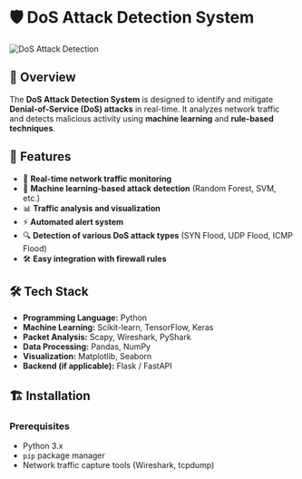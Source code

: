 # 🛡️ DoS Attack Detection System

![DoS Attack Detection](https://example.com/banner-image.png)

## 📌 Overview
The **DoS Attack Detection System** is designed to identify and mitigate **Denial-of-Service (DoS) attacks** in real-time. It analyzes network traffic and detects malicious activity using **machine learning** and **rule-based techniques**.

## 🚀 Features
- 📡 **Real-time network traffic monitoring**  
- 🧠 **Machine learning-based attack detection** (Random Forest, SVM, etc.)  
- 📊 **Traffic analysis and visualization**  
- ⚡ **Automated alert system**  
- 🔍 **Detection of various DoS attack types** (SYN Flood, UDP Flood, ICMP Flood)  
- 🛠️ **Easy integration with firewall rules**  

## 🛠️ Tech Stack
- **Programming Language:** Python  
- **Machine Learning:** Scikit-learn, TensorFlow, Keras  
- **Packet Analysis:** Scapy, Wireshark, PyShark  
- **Data Processing:** Pandas, NumPy  
- **Visualization:** Matplotlib, Seaborn  
- **Backend (if applicable):** Flask / FastAPI  

## 🏗️ Installation

### Prerequisites
- Python 3.x  
- `pip` package manager  
- Network traffic capture tools (Wireshark, tcpdump)  
